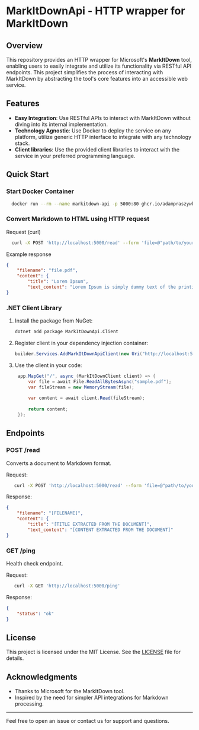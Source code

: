 # MarkItDownApi - HTTP wrapper for MarkItDown

## Overview

This repository provides an HTTP wrapper for Microsoft's **MarkItDown** tool, enabling users to easily integrate and utilize its functionality via RESTful API endpoints. This project simplifies the process of interacting with MarkItDown by abstracting the tool's core features into an accessible web service.

## Features

- **Easy Integration**: Use RESTful APIs to interact with MarkItDown without diving into its internal implementation.
- **Technology Agnostic**: Use Docker to deploy the service on any platform, utilize generic HTTP interface to integrate with any technology stack.
- **Client libraries**: Use the provided client libraries to interact with the service in your preferred programming language.

## Quick Start

### Start Docker Container

```bash
  docker run --rm --name markitdown-api -p 5000:80 ghcr.io/adampraszywka/markitdownapi:main
```
### Convert Markdown to HTML using HTTP request
    
Request (curl)
```bash
  curl -X POST 'http://localhost:5000/read' --form 'file=@"path/to/your/file.pdf"'
```
Example response
```json
{
    "filename": "file.pdf",
    "content": {
        "title": "Lorem Ipsum",
        "text_content": "Lorem Ipsum is simply dummy text of the printing and typesetting industry. Lorem Ipsum has been the industry's standard dummy text ever since the 1500s..."
}
```

### .NET Client Library

1. Install the package from NuGet:
   ```bash
   dotnet add package MarkItDownApi.Client
   ```
2. Register client in your dependency injection container:
   ```csharp
   builder.Services.AddMarkItDownApiClient(new Uri("http://localhost:5000"));
   ```
3. Use the client in your code:
   ```csharp
    app.MapGet("/", async (MarkItDownClient client) => {
        var file = await File.ReadAllBytesAsync("sample.pdf");
        var fileStream = new MemoryStream(file);
    
        var content = await client.Read(fileStream);
        
        return content;
    });
    ```

## Endpoints

### POST /read
Converts a document to Markdown format.

Request:
```bash
   curl -X POST 'http://localhost:5000/read' --form 'file=@"path/to/your/file.pdf"'
   ```

Response:
```json
{
    "filename": "[FILENAME]",
    "content": {
        "title": "[TITLE EXTRACTED FROM THE DOCUMENT]",
        "text_content": "[CONTENT EXTRACTED FROM THE DOCUMENT]"
}
```

### GET /ping
Health check endpoint.

Request:
```bash
   curl -X GET 'http://localhost:5000/ping'
   ```
Response:
```json
{
    "status": "ok"
}
```
## License

This project is licensed under the MIT License. See the [LICENSE](LICENSE) file for details.

## Acknowledgments

- Thanks to Microsoft for the MarkItDown tool.
- Inspired by the need for simpler API integrations for Markdown processing.

---

Feel free to open an issue or contact us for support and questions.

